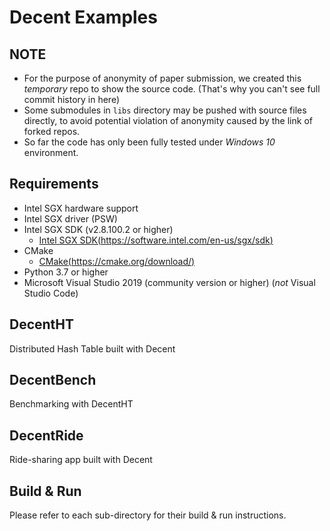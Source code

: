 # Decent Examples

## NOTE

- For the purpose of anonymity of paper submission, we created this *temporary* repo to show the source code. (That's why you can't see full commit history in here)
- Some submodules in `libs` directory may be pushed with source files directly, to avoid potential violation of anonymity caused by the link of forked repos.
- So far the code has only been fully tested under *Windows 10* environment.

## Requirements

- Intel SGX hardware support
- Intel SGX driver (PSW)
- Intel SGX SDK (v2.8.100.2 or higher)
	- [Intel SGX SDK(https://software.intel.com/en-us/sgx/sdk)](https://software.intel.com/en-us/sgx/sdk)
- CMake
	- [CMake(https://cmake.org/download/)](https://cmake.org/download/)
- Python 3.7 or higher
- Microsoft Visual Studio 2019 (community version or higher) (*not* Visual Studio Code)

## DecentHT

Distributed Hash Table built with Decent

## DecentBench

Benchmarking with DecentHT

## DecentRide

Ride-sharing app built with Decent

## Build & Run

Please refer to each sub-directory for their build & run instructions.
